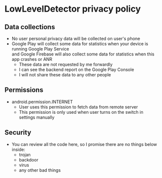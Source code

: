 # LowLevelDetector privacy policy

## Data collections

- No user personal privacy data will be collected on user's phone
- Google Play will collect some data for statistics when your device is running Google Play Service  
  and Google Firebase will also collect some data for statistics when this app crashes or ANR
  - These data are not requested by me forwardly
  - I can see the backend report on the Google Play Console
  - I will not share these data to any other people

## Permissions

- android.permission.INTERNET
  - User uses this permission to fetch data from remote server
  - This permission is only used when user turns on the switch in settings manually

## Security

- You can review all the code here, so I promise there are no things below inside:
  - trojan
  - backdoor
  - virus
  - any other bad things
